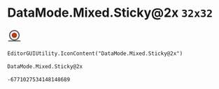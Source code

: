 # DataMode.Mixed.Sticky@2x `32x32`
<img src="/img/DataMode.Mixed.Sticky@2x.png" width=32 height=32>

``` CSharp
EditorGUIUtility.IconContent("DataMode.Mixed.Sticky@2x")
```
```
DataMode.Mixed.Sticky@2x
```
```
-6771027534148148689
```
